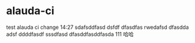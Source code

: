 # alauda-ci

test alauda ci
change 14:27
sdafsddfasd
dsfdf   dfasdfas
rwedafsd
dfasdda
adsf
ddddfasdf
sssdfasd
dfasddfasddfasda
111
哈哈
